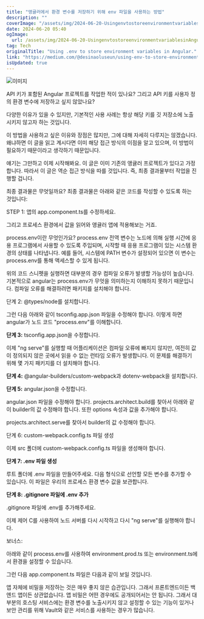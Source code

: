 ```yaml
---
title: "앵귤러에서 환경 변수를 저장하기 위해 env 파일을 사용하는 방법"
description: ""
coverImage: "/assets/img/2024-06-20-UsingenvtostoreenvironmentvariablesinAngular_0.png"
date: 2024-06-20 05:40
ogImage: 
  url: /assets/img/2024-06-20-UsingenvtostoreenvironmentvariablesinAngular_0.png
tag: Tech
originalTitle: "Using .env to store environment variables in Angular."
link: "https://medium.com/@desinaoluseun/using-env-to-store-environment-variables-in-angular-20c15c7c0e6a"
isUpdated: true
---
```






![이미지](/assets/img/2024-06-20-UsingenvtostoreenvironmentvariablesinAngular_0.png)

API 키가 포함된 Angular 프로젝트를 작업한 적이 있나요? 그리고 API 키를 사용자 정의 환경 변수에 저장하고 싶지 않았나요?

다양한 이유가 있을 수 있지만, 기본적인 사용 사례는 항상 해당 키를 깃 저장소에 노출시키지 않고자 하는 것입니다.

이 방법을 사용하고 싶은 이유와 장점은 많지만, 그에 대해 자세히 다루지는 않겠습니다. 왜냐하면 이 글을 읽고 계시다면 이미 해당 접근 방식의 이점을 알고 있으며, 이 방법이 필요하기 때문이라고 생각하기 때문입니다.


<div class="content-ad"></div>

얘기는 그만하고 이제 시작해봐요. 이 글은 이미 기존의 앵귤러 프로젝트가 있다고 가정합니다. 따라서 이 글은 역순 접근 방식을 따를 것입니다. 즉, 최종 결과물부터 작업을 진행할 겁니다.

최종 결과물은 무엇일까요? 최종 결과물은 아래와 같은 코드를 작성할 수 있도록 하는 것입니다:

STEP 1: 앱의 app.component.ts를 수정하세요.

그리고 프로세스 환경에서 값을 읽어와 앵귤러 앱에 적용해보는 거죠.

<div class="content-ad"></div>

process.env이란 무엇인가요? process.env 전역 변수는 노드에 의해 실행 시간에 응용 프로그램에서 사용할 수 있도록 주입되며, 시작할 때 응용 프로그램이 있는 시스템 환경의 상태를 나타냅니다. 예를 들어, 시스템에 PATH 변수가 설정되어 있으면 이 변수는 process.env를 통해 액세스할 수 있게 됩니다.

위의 코드 스니펫을 실행하면 대부분의 경우 컴파일 오류가 발생할 가능성이 높습니다. 기본적으로 angular는 process.env가 무엇을 의미하는지 이해하지 못하기 때문입니다. 컴파일 오류를 해결하려면 패키지를 설치해야 합니다.

단계 2: @types/node를 설치합니다.

그런 다음 아래와 같이 tsconfig.app.json 파일을 수정해야 합니다. 이렇게 하면 angular가 노드 코드 "process.env"를 이해합니다.

<div class="content-ad"></div>

**단계 3:** tsconfig.app.json을 수정합니다.

이제 "ng serve"를 실행할 때 어플리케이션은 컴파일 오류에 빠지지 않지만, 여전히 값이 정의되지 않은 곳에서 읽을 수 없는 런타임 오류가 발생합니다. 이 문제를 해결하기 위해 몇 가지 패키지를 더 설치해야 합니다.

**단계 4:** @angular-builders/custom-webpack과 dotenv-webpack을 설치합니다.

**단계 5:** angular.json을 수정합니다.

<div class="content-ad"></div>

angular.json 파일을 수정해야 합니다. projects.architect.build를 찾아서 아래와 같이 builder의 값 수정해야 합니다. 또한 options 속성과 값을 추가해야 합니다.

projects.architect.serve를 찾아서 builder의 값 수정해야 합니다.

단계 6: custom-webpack.config.ts 파일 생성

이제 src 폴더에 custom-webpack.config.ts 파일을 생성해야 합니다.

<div class="content-ad"></div>

**단계 7: .env 파일 생성**

루트 폴더에 .env 파일을 만들어주세요. 다음 형식으로 선언할 모든 변수를 추가할 수 있습니다. 이 파일은 우리의 프로세스 환경 변수 값을 보관합니다.

**단계 8: .gitignore 파일에 .env 추가**

.gitignore 파일에 .env를 추가해주세요.

<div class="content-ad"></div>

이제 제어 C를 사용하여 노드 서버를 다시 시작하고 다시 "ng serve"를 실행해야 합니다.

보너스:

아래와 같이 process.env를 사용하여 environment.prod.ts 또는 environment.ts에서 환경을 설정할 수 있습니다.

그런 다음 app.component.ts 파일은 다음과 같이 보일 것입니다.

<div class="content-ad"></div>

앱 자체에 비밀을 저장하는 것은 매우 좋지 않은 습관입니다. 그래서 프론트엔드이든 백엔드 앱이든 상관없습니다. 앱 비밀은 어떤 경우에도 공개되어서는 안 됩니다. 그래서 대부분의 호스팅 서비스에는 환경 변수를 노출시키지 않고 설정할 수 있는 기능이 있거나 보안 관리를 위해 Vault와 같은 서비스를 사용하는 경우가 많습니다.